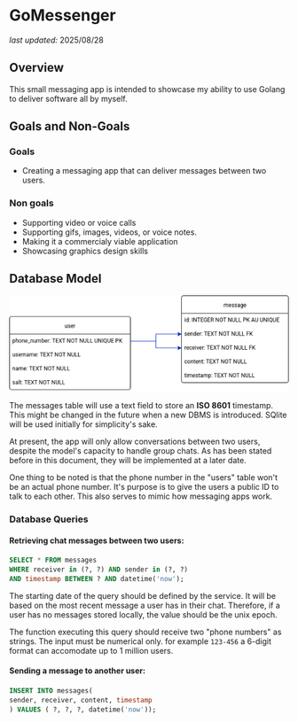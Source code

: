 # GoMessenger
*last updated:* 2025/08/28

## Overview
This small messaging app is intended to showcase my ability to use Golang to deliver software all by myself.

## Goals and Non-Goals
### Goals
* Creating a messaging app that can deliver messages between two users.

### Non goals
* Supporting video or voice calls
* Supporting gifs, images, videos, or voice notes.
* Making it a commercialy viable application
* Showcasing graphics design skills

## Database Model
![](./assets/database.png)

The messages table will use a text field to store an **ISO 8601** timestamp. This might be changed in the future when a new DBMS is introduced. SQlite will be used initially for simplicity's sake.

At present, the app will only allow conversations between two users, despite the model's capacity to handle group chats. As has been stated before in this document, they will be implemented at a later date.

One thing to be noted is that the phone number in the "users" table won't be an actual phone number. It's purpose is to give the users a public ID to talk to each other. This also serves to mimic how messaging apps work.

### Database Queries
#### Retrieving chat messages between two users:
```sql
SELECT * FROM messages
WHERE receiver in (?, ?) AND sender in (?, ?)
AND timestamp BETWEEN ? AND datetime('now');
```

The starting date of the query should be defined by the service. It will be based on the most recent message a user has in their chat. Therefore, if a user has no messages stored locally, the value should be the unix epoch.

The function executing this query should receive two "phone numbers" as strings. The input must be numerical only. for example ```123-456``` a 6-digit format can accomodate up to 1 million users.

#### Sending a message to another user:
```sql
INSERT INTO messages(
sender, receiver, content, timestamp
) VALUES ( ?, ?, ?, datetime('now'));
```
